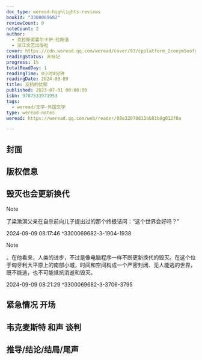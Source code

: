 ```yaml
---
doc_type: weread-highlights-reviews
bookId: "3300069682"
reviewCount: 0
noteCount: 2
author:
  - 克拉斯诺霍尔卡伊·拉斯洛
  - 浙江文艺出版社
cover: https://cdn.weread.qq.com/weread/cover/93/cpplatform_2ceeym5eofgyehgubdbwbb/t7_cpplatform_2ceeym5eofgyehgubdbwbb1693473505.jpg
readingStatus: 未标记
progress: 1%
totalReadDay: 1
readingTime: 0小时4分钟
readingDate: 2024-09-09
title: 反抗的忧郁
published: 2023-07-01 00:00:00
isbn: 9787533971953
tags:
  - weread/文学-外国文学
type: weread-notes
weread: https://weread.qq.com/web/reader/08e32070813ab81b8g012f0a

---
```



## 封面

## 版权信息

## 毁灭也会更新换代

> [!NOTE] 
> 了梁漱溟父亲在自杀前向儿子提出过的那个终极诘问：“这个世界会好吗？”
> 
> 2024-09-09 08:17:46 ^3300069682-3-1904-1938

> [!NOTE] 
> 。在他看来，人类的进步，不过是像电脑程序一样不断更新换代的毁灭。在这个位于匈牙利大平原上的南部小城，时间和空间构成一个严密封闭、无人能逃的世界，既不能逃，也不可能抵抗消逝和毁灭。
> 
> 2024-09-09 08:21:29 ^3300069682-3-3706-3795

## 紧急情况 开场

## 韦克麦斯特 和声 谈判

## 推导/结论/结局/尾声

